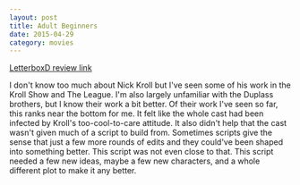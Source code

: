 ```yaml
---
layout: post
title: Adult Beginners 
date: 2015-04-29
category: movies
---
```

 
[LetterboxD review link](http://letterboxd.com/samarthbhaskar/film/adult-beginners/)

 I don't know too much about Nick Kroll but I've seen some of his work in the Kroll Show and The League. I'm also largely unfamiliar with the Duplass brothers, but I know their work a bit better. Of their work I've seen so far, this ranks near the bottom for me. It felt like the whole cast had been infected by Kroll's too-cool-to-care attitude. It also didn't help that the cast wasn't given much of a script to build from. Sometimes scripts give the sense that just a few more rounds of edits and they could've been shaped into something better. This script was not even close to that. This script needed a few new ideas, maybe a few new characters, and a whole different plot to make it any better.
